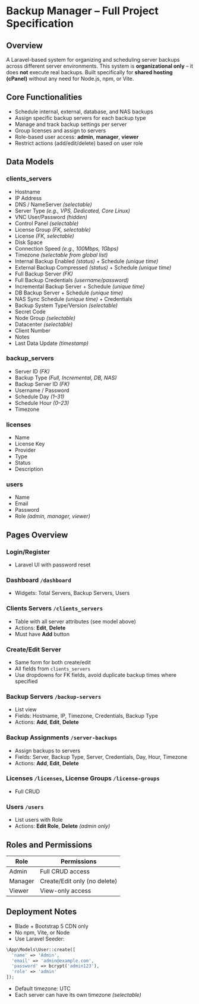 # Backup Manager – Full Project Specification

## Overview

A Laravel-based system for organizing and scheduling server backups across different server environments. This system is **organizational only** – it does **not** execute real backups. Built specifically for **shared hosting (cPanel)** without any need for Node.js, npm, or Vite.

## Core Functionalities

* Schedule internal, external, database, and NAS backups
* Assign specific backup servers for each backup type
* Manage and track backup settings per server
* Group licenses and assign to servers
* Role-based user access: **admin**, **manager**, **viewer**
* Restrict actions (add/edit/delete) based on user role

## Data Models

### clients_servers

* Hostname
* IP Address
* DNS / NameServer *(selectable)*
* Server Type *(e.g., VPS, Dedicated, Core Linux)*
* VNC User/Password *(hidden)*
* Control Panel *(selectable)*
* License Group *(FK, selectable)*
* License *(FK, selectable)*
* Disk Space
* Connection Speed *(e.g., 100Mbps, 1Gbps)*
* Timezone *(selectable from global list)*
* Internal Backup Enabled *(status)* + Schedule *(unique time)*
* External Backup Compressed *(status)* + Schedule *(unique time)*
* Full Backup Server *(FK)*
* Full Backup Credentials *(username/password)*
* Incremental Backup Server + Schedule *(unique time)*
* DB Backup Server + Schedule *(unique time)*
* NAS Sync Schedule *(unique time)* + Credentials
* Backup System Type/Version *(selectable)*
* Secret Code
* Node Group *(selectable)*
* Datacenter *(selectable)*
* Client Number
* Notes
* Last Data Update *(timestamp)*

### backup_servers

* Server ID *(FK)*
* Backup Type *(Full, Incremental, DB, NAS)*
* Backup Server ID *(FK)*
* Username / Password
* Schedule Day *(1–31)*
* Schedule Hour *(0–23)*
* Timezone

### licenses

* Name
* License Key
* Provider
* Type
* Status
* Description

### users

* Name
* Email
* Password
* Role *(admin, manager, viewer)*

## Pages Overview

### Login/Register

* Laravel UI with password reset

### Dashboard `/dashboard`

* Widgets: Total Servers, Backup Servers, Users

### Clients Servers `/clients_servers`

* Table with all server attributes (see model above)
* Actions: **Edit**, **Delete**
* Must have **Add** button

### Create/Edit Server

* Same form for both create/edit
* All fields from `clients_servers`
* Use dropdowns for FK fields, avoid duplicate backup times where specified

### Backup Servers `/backup-servers`

* List view
* Fields: Hostname, IP, Timezone, Credentials, Backup Type
* Actions: **Add**, **Edit**, **Delete**

### Backup Assignments `/server-backups`

* Assign backups to servers
* Fields: Server, Backup Type, Server, Credentials, Day, Hour, Timezone
* Actions: **Add**, **Edit**, **Delete**

### Licenses `/licenses`, License Groups `/license-groups`

* Full CRUD

### Users `/users`

* List users with Role
* Actions: **Edit Role**, **Delete** *(admin only)*

## Roles and Permissions

| Role    | Permissions                  |
| ------- | ---------------------------- |
| Admin   | Full CRUD access             |
| Manager | Create/Edit only (no delete) |
| Viewer  | View-only access             |

## Deployment Notes

* Blade + Bootstrap 5 CDN only
* No npm, Vite, or Node
* Use Laravel Seeder:

```php
\App\Models\User::create([
  'name' => 'Admin',
  'email' => 'admin@example.com',
  'password' => bcrypt('admin123'),
  'role' => 'admin'
]);
```

* Default timezone: UTC
* Each server can have its own timezone *(selectable)*

